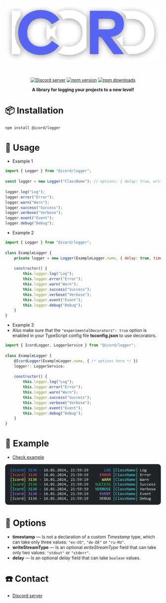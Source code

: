 <div align="center">
	<br />
	<p>
		<a href="https://discord.js.org"><img src="https://github.com/icordjs/.github/blob/main/profile/data/icord-logo.png" width="546" alt="icord" /></a>
	</p>
	<br />
	<p>
		<a href="https://discord.gg/qS9wGazSgp"><img src="https://img.shields.io/discord/1196533322810142842?color=5865F2&logo=discord&logoColor=white" alt="Discord server" /></a>
		<a href="https://www.npmjs.com/package/@icord/logger"><img src="https://img.shields.io/npm/v/@icord/logger.svg?maxAge=100" alt="npm version" /></a>
		<a href="https://www.npmjs.com/package/@icord/logger"><img src="https://img.shields.io/npm/dt/@icord/logger.svg?maxAge=100" alt="npm downloads" /></a>
	</p>
	 <p align="center">
    <b> A library for logging your projects to a new level! </b>
  </p>
</div>

# 📦 Installation

```bash
npm install @icord/logger
```

# 📖 Usage
- Example 1
```js
import { Logger } from "@icord/logger";

const logger = new Logger("ClassName"); // options: { delay: true, writeStreamType: "stderr", timestamp: "en-US" }

logger.log("Log");
logger.error("Error");
logger.warn("Warn");
logger.success("Success");
logger.verbose("Verbose");
logger.event("Event");
logger.debug("Debug");
```

- Example 2
```js
import { Logger } from "@icord/logger";

class ExampleLogger {
    private logger = new Logger(ExampleLogger.name, { delay: true, timestamp: "en-US" })

    constructor() {
        this.logger.log("Log");
        this.logger.error("Error");
        this.logger.warn("Warn");
        this.logger.success("Success");
        this.logger.verbose("Verbose");
        this.logger.event("Event");
        this.logger.debug("Debug");
    }
}
```
- Example 3
- Also make sure that the `"experimentalDecorators": true` option is enabled in your TypeScript config file **tsconfig.json** to use decorators.
```js
import { IcordLogger, LoggerService } from "@icord/logger";

class ExampleLogger {
    @IcordLogger(ExampleLogger.name, { /* options here */ })
    logger!: LoggerService;

    constructor() {
        this.logger.log("Log");
        this.logger.error("Error");
        this.logger.warn("Warn");
        this.logger.success("Success");
        this.logger.verbose("Verbose");
        this.logger.event("Event");
        this.logger.debug("Debug");
    }
}
```

# 📸 Example 
- [Check example](https://github.com/icordjs/icord/tree/main/packages/logger/example)

![](https://github.com/icordjs/icord/blob/main/packages/logger/example/example.png) 

# 🔗 Options
- **timestamp** — Is not a declaration of a custom *Timestamp* type, which can take only three values: `"en-US"`, `"de-DE"` or `"ru-RU"`.
- **writeStreamType** — Is an optional *writeStreamType* field that can take only two values: `"stdout"` or `"stderr"`.
- **delay** — Is an optional *delay* field that can take `boolean` values.

# ☎️ Contact

- [Discord server](https://discord.gg/qS9wGazSgp)
